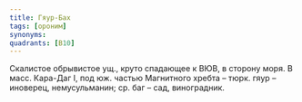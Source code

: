 ```yaml
---
title: Гяур-Бах
tags: [ороним]
synonyms:
quadrants: [В10]
---
```


Скалистое обрывистое ущ., круто спадающее к ВЮВ, в сторону моря. В масс.
Кара-Даг I, под юж. частью Магнитного хребта – тюрк. гяур – иноверец,
немусульманин; ср. баг – сад, виноградник.
